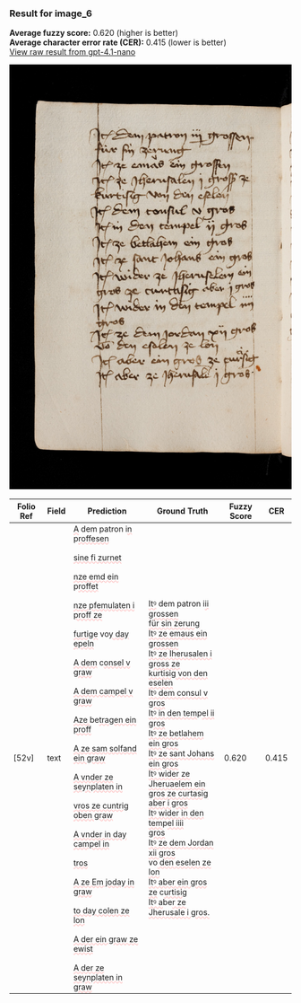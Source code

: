 ### Result for image_6
**Average fuzzy score:** 0.620 (higher is better)<br>**Average character error rate (CER):** 0.415 (lower is better)<br>[View raw result from gpt-4.1-nano](https://github.com/RISE-UNIBAS/humanities_data_benchmark/blob/main/results/2025-10-24/T0278/request_T0278_image_6.json)

<img src="https://github.com/RISE-UNIBAS/humanities_data_benchmark/blob/main/benchmarks/medieval_manuscripts/images/image_6.jpg?raw=true" alt="image_6" width="800px">

<style>
.diff { text-decoration: underline; text-decoration-color: #ffcccc; text-decoration-style: wavy; }
</style>

| Folio Ref | Field | Prediction | Ground Truth | Fuzzy Score | CER |
|-----------|-------|------------|--------------|-------------|-----|
| [52v] | text | <span class="diff">A</span> dem patron i<span class="diff">n </span>p<span class="diff">roffesen<br><br>sine fi zurnet<br><br>nze emd ein </span>p<span class="diff">roffet<br><br>nze pfemulaten i proff ze<br><br>furtige</span> vo<span class="diff">y day epeln<br><br>A dem</span> c<span class="diff">onsel v graw<br><br>A dem campel v graw<br><br>Aze </span>be<span class="diff">tragen ein proff<br><br>A ze sam solfand ein graw<br><br>A vnder ze seynplaten in<br><br>vros ze cuntrig oben graw<br><br>A vnder in day campel in<br><br>tros<br><br>A ze Em joday in graw<br><br>to day colen ze lon<br><br>A der ein graw ze ewist<br><br>A der ze seynplaten in graw</span> | <span class="diff">Itꝰ</span> dem patron i<span class="diff">ii grossen<br> für sin zerung<br> Itꝰ ze emaus ein grossen<br> Itꝰ ze Iherusalen i gross ze<br> kurtisig von den eselen<br> Itꝰ dem consul v gros<br> Itꝰ in den tem</span>p<span class="diff">el ii gros<br> Itꝰ ze betlahem ein gros<br> Itꝰ ze sant Johans ein gros<br> Itꝰ wider ze Jheruaelem ein<br> gros ze curtasig aber i gros<br> Itꝰ wider in den tem</span>p<span class="diff">el iiii<br> gros<br> Itꝰ ze dem Jordan xii gros<br></span> vo<span class="diff"> den eselen ze lon<br> Itꝰ aber ein gros ze</span> c<span class="diff">urtisig<br> Itꝰ a</span>be<span class="diff">r ze Jherusale i gros.</span> | 0.620 | 0.415 |
